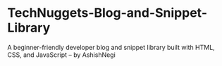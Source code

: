 # TechNuggets-Blog-and-Snippet-Library
A beginner-friendly developer blog and snippet library built with HTML, CSS, and JavaScript – by AshishNegi
